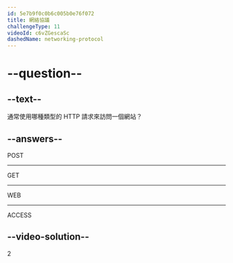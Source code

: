 ```yaml
---
id: 5e7b9f0c0b6c005b0e76f072
title: 網絡協議
challengeType: 11
videoId: c6vZGescaSc
dashedName: networking-protocol
---
```


# --question--

## --text--

通常使用哪種類型的 HTTP 請求來訪問一個網站？

## --answers--

POST

---

GET

---

WEB

---

ACCESS

## --video-solution--

2
